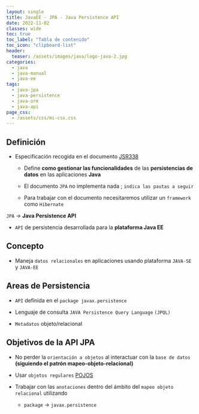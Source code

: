 ```yaml
---
layout: single
title: JavaEE - JPA - Java Persistence API
date: 2022-11-02
classes: wide
toc: true
toc_label: "Tabla de contenido"
toc_icon: "clipboard-list"
header:
  teaser: /assets/images/java/logo-java-2.jpg
categories:
  - java
  - java-manual
  - java-ee
tags:
  - java-jpa
  - java-persistence
  - java-orm
  - java-api
page_css:
  - /assets/css/mi-css.css
---
```


## Definición

* Especificación recogida en el documento [JSR338](https://jcp.org/aboutJava/communityprocess/mrel/jsr338/index.html)

  * Define **como gestionar las funcionalidades** de las **persistencias de datos** en las aplicaciones **Java**

  * El documento ``JPA`` no implementa nada ; ``indica las pautas a seguir``
  
  * Para trabajar con el documento necesitaremos utilizar un ``framework`` como ``Hibernate``

 ``JPA`` → **Java Persistence API**

* ``API`` de persistencia desarrollada para la **plataforma Java EE**

## Concepto

* Maneja ``datos relacionales`` en aplicaciones usando plataforma ``JAVA-SE`` y ``JAVA-EE``

## Areas de Persistencia

* ``API`` definida en el ``package javax.persistence``

* Lenguaje de consulta ``JAVA Persistence Query Language`` ``(JPQL)``

* ``Metadatos`` objeto/relacional

## Objetivos de la API JPA

* No perder la ``orientación a objetos`` al interactuar con la ``base de datos`` **(siguiendo el patrón mapeo-objeto-relacional)**

* Usar ``objetos regulares`` [POJOS](https://rvsweb.github.io/rvs.github.io/java/java-manual/java-ee/java-pojo/)

* Trabajar con las ``anotaciones`` dentro del ámbito del ``mapeo objeto relacional`` utilizando
  
  * ``package`` → ``javax.persistence``
